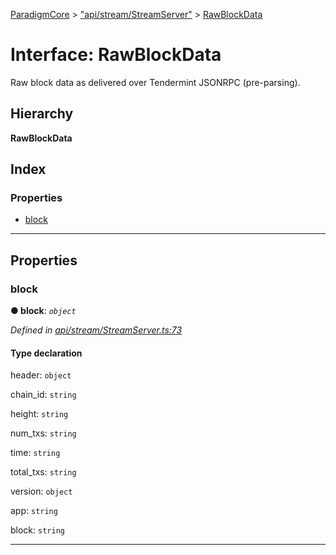 [ParadigmCore](../README.md) > ["api/stream/StreamServer"](../modules/_api_stream_streamserver_.md) > [RawBlockData](../interfaces/_api_stream_streamserver_.rawblockdata.md)

# Interface: RawBlockData

Raw block data as delivered over Tendermint JSONRPC (pre-parsing).

## Hierarchy

**RawBlockData**

## Index

### Properties

* [block](_api_stream_streamserver_.rawblockdata.md#block)

---

## Properties

<a id="block"></a>

###  block

**● block**: *`object`*

*Defined in [api/stream/StreamServer.ts:73](https://github.com/paradigmfoundation/paradigmcore/blob/14aa45f/src/api/stream/StreamServer.ts#L73)*

#### Type declaration

 header: `object`

 chain_id: `string`

 height: `string`

 num_txs: `string`

 time: `string`

 total_txs: `string`

 version: `object`

 app: `string`

 block: `string`

___

